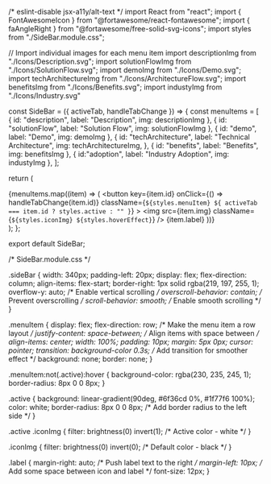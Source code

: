 /* eslint-disable jsx-a11y/alt-text */
import React from "react";
import { FontAwesomeIcon } from "@fortawesome/react-fontawesome";
import { faAngleRight } from "@fortawesome/free-solid-svg-icons";
import styles from "./SideBar.module.css";

// Import individual images for each menu item
import descriptionImg from "./Icons/Description.svg";
import solutionFlowImg from "./Icons/SolutionFlow.svg";
import demoImg from "./Icons/Demo.svg";
import techArchitectureImg from "./Icons/ArchitectureFlow.svg";
import benefitsImg from "./Icons/Benefits.svg";
import industyImg from "./Icons/Industry.svg"

const SideBar = ({ activeTab, handleTabChange }) => {
  const menuItems = [
    { id: "description", label: "Description", img: descriptionImg },
    { id: "solutionFlow", label: "Solution Flow", img: solutionFlowImg },
    { id: "demo", label: "Demo", img: demoImg },
    {
      id: "techArchitecture",
      label: "Technical Architecture",
      img: techArchitectureImg,
    },
    { id: "benefits", label: "Benefits", img: benefitsImg },
    { id:"adoption", label: "Industry Adoption", img: industyImg  },
  ];

  return (
    <nav className={styles.sideBar}>
      {menuItems.map((item) => (
        <button
          key={item.id}
          onClick={() => handleTabChange(item.id)}
          className={`${styles.menuItem} ${
            activeTab === item.id ? styles.active : ""
          }`}
        >
          <img
            src={item.img}
            className={`${styles.iconImg} ${styles.hoverEffect}`}
          />
          <span className={styles.label}>{item.label}</span>
          <FontAwesomeIcon icon={faAngleRight} className={styles.icon} />
        </button>
      ))}
    </nav>
  );
};

export default SideBar;


/* SideBar.module.css */

.sideBar {
  width: 340px;
  padding-left: 20px;
  display: flex;
  flex-direction: column;
  align-items: flex-start;
  border-right: 1px solid rgba(219, 197, 255, 1);
  overflow-y: auto; /* Enable vertical scrolling */
  overscroll-behavior: contain; /* Prevent overscrolling */
  scroll-behavior: smooth; /* Enable smooth scrolling */
}

.menuItem {
  display: flex;
  flex-direction: row; /* Make the menu item a row layout */
  justify-content: space-between; /* Align items with space between */
  align-items: center;
  width: 100%;
  padding: 10px;
  margin: 5px 0px;
  cursor: pointer;
  transition: background-color 0.3s; /* Add transition for smoother effect */
  background: none;
  border: none;
}

.menuItem:not(.active):hover {
  background-color: rgba(230, 235, 245, 1);
  border-radius: 8px 0 0 8px;
}

.active {
  background: linear-gradient(90deg, #6f36cd 0%, #1f77f6 100%);
  color: white;
  border-radius: 8px 0 0 8px; /* Add border radius to the left side */
}

.active .iconImg {
  filter: brightness(0) invert(1); /* Active color - white */
}

.iconImg {
  filter: brightness(0) invert(0); /* Default color - black */
}

.label {
  margin-right: auto; /* Push label text to the right */
  margin-left: 10px; /* Add some space between icon and label */
  font-size: 12px;
}




